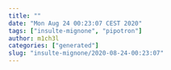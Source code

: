 ```yaml
---
title: ""
date: "Mon Aug 24 00:23:07 CEST 2020"
tags: ["insulte-mignone", "pipotron"]
author: m1ch3l
categories: ["generated"]
slug: "insulte-mignone/2020-08-24-00:23:07"
---
```



